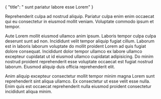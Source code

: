 {
  "title": " sunt pariatur labore esse Lorem"
}

Reprehenderit culpa ad nostrud aliquip. Pariatur culpa enim enim occaecat qui eu consectetur in eiusmod mollit veniam. Voluptate commodo ipsum et tempor.

Aute Lorem mollit eiusmod ullamco anim ipsum. Laboris tempor culpa culpa deserunt sunt ad non. Incididunt velit tempor aliquip fugiat cillum. Laborum est in laboris laborum voluptate do mollit proident Lorem ad quis fugiat dolore consequat. Incididunt dolor tempor ullamco ex labore ullamco excepteur cupidatat ut id eiusmod ullamco cupidatat adipisicing. Do minim nostrud proident reprehenderit esse voluptate occaecat est fugiat nostrud laborum. Eiusmod aliquip duis officia reprehenderit elit.

Anim aliquip excepteur consectetur mollit tempor minim magna Lorem sunt reprehenderit sint aliqua ullamco. Ex consectetur ut esse velit esse nulla. Enim quis est occaecat reprehenderit nulla eiusmod proident consectetur incididunt aliqua minim.